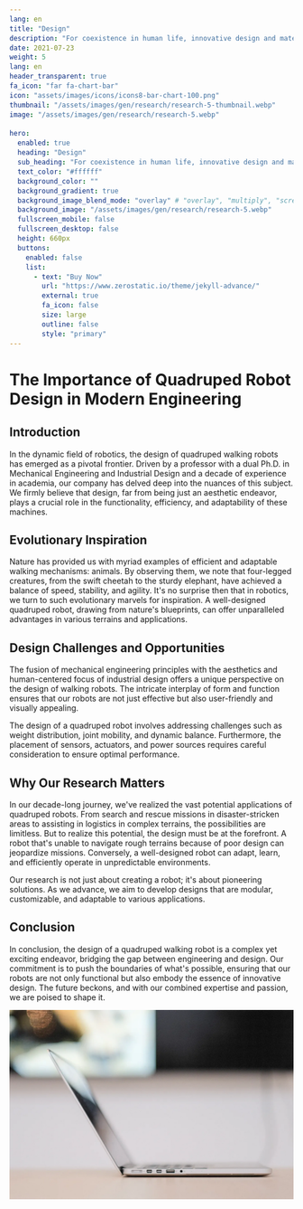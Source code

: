 ```yaml
---
lang: en
title: "Design"
description: "For coexistence in human life, innovative design and material choices that evoke a sense of intimacy are essential."
date: 2021-07-23
weight: 5
lang: en
header_transparent: true
fa_icon: "far fa-chart-bar"
icon: "assets/images/icons/icons8-bar-chart-100.png"
thumbnail: "/assets/images/gen/research/research-5-thumbnail.webp"
image: "/assets/images/gen/research/research-5.webp"

hero:
  enabled: true
  heading: "Design"
  sub_heading: "For coexistence in human life, innovative design and material choices that evoke a sense of intimacy are essential."
  text_color: "#ffffff"
  background_color: ""
  background_gradient: true
  background_image_blend_mode: "overlay" # "overlay", "multiply", "screen"
  background_image: "/assets/images/gen/research/research-5.webp"
  fullscreen_mobile: false
  fullscreen_desktop: false
  height: 660px
  buttons:
    enabled: false
    list:
      - text: "Buy Now"
        url: "https://www.zerostatic.io/theme/jekyll-advance/"
        external: true
        fa_icon: false
        size: large
        outline: false
        style: "primary"
---
```


# The Importance of Quadruped Robot Design in Modern Engineering

## Introduction

In the dynamic field of robotics, the design of quadruped walking robots has emerged as a pivotal frontier. Driven by a professor with a dual Ph.D. in Mechanical Engineering and Industrial Design and a decade of experience in academia, our company has delved deep into the nuances of this subject. We firmly believe that design, far from being just an aesthetic endeavor, plays a crucial role in the functionality, efficiency, and adaptability of these machines. 

## Evolutionary Inspiration

Nature has provided us with myriad examples of efficient and adaptable walking mechanisms: animals. By observing them, we note that four-legged creatures, from the swift cheetah to the sturdy elephant, have achieved a balance of speed, stability, and agility. It's no surprise then that in robotics, we turn to such evolutionary marvels for inspiration. A well-designed quadruped robot, drawing from nature's blueprints, can offer unparalleled advantages in various terrains and applications.

## Design Challenges and Opportunities

The fusion of mechanical engineering principles with the aesthetics and human-centered focus of industrial design offers a unique perspective on the design of walking robots. The intricate interplay of form and function ensures that our robots are not just effective but also user-friendly and visually appealing.

The design of a quadruped robot involves addressing challenges such as weight distribution, joint mobility, and dynamic balance. Furthermore, the placement of sensors, actuators, and power sources requires careful consideration to ensure optimal performance.

## Why Our Research Matters

In our decade-long journey, we've realized the vast potential applications of quadruped robots. From search and rescue missions in disaster-stricken areas to assisting in logistics in complex terrains, the possibilities are limitless. But to realize this potential, the design must be at the forefront. A robot that's unable to navigate rough terrains because of poor design can jeopardize missions. Conversely, a well-designed robot can adapt, learn, and efficiently operate in unpredictable environments.

Our research is not just about creating a robot; it's about pioneering solutions. As we advance, we aim to develop designs that are modular, customizable, and adaptable to various applications.

## Conclusion

In conclusion, the design of a quadruped walking robot is a complex yet exciting endeavor, bridging the gap between engineering and design. Our commitment is to push the boundaries of what's possible, ensuring that our robots are not only functional but also embody the essence of innovative design. The future beckons, and with our combined expertise and passion, we are poised to shape it.


![Design In Figma](/assets/images/gen/content/content-2.webp)
